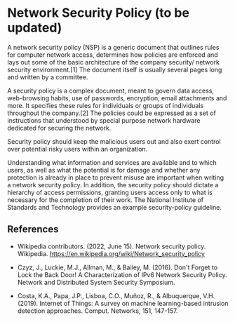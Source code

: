 # Network Security Policy (to be updated)

A network security policy (NSP) is a generic document that outlines rules for computer network access, determines how policies are enforced and lays out some of the basic architecture of the company security/ network security environment.[1] The document itself is usually several pages long and written by a committee.

A security policy is a complex document, meant to govern data access, web-browsing habits, use of passwords, encryption, email attachments and more. It specifies these rules for individuals or groups of individuals throughout the company.[2] The policies could be expressed as a set of instructions that understood by special purpose network hardware dedicated for securing the network.

Security policy should keep the malicious users out and also exert control over potential risky users within an organization.

Understanding what information and services are available and to which users, as well as what the potential is for damage and whether any protection is already in place to prevent misuse are important when writing a network security policy. In addition, the security policy should dictate a hierarchy of access permissions, granting users access only to what is necessary for the completion of their work. The National Institute of Standards and Technology provides an example security-policy guideline.


## References

* Wikipedia contributors. (2022, June 15). Network security policy. Wikipedia. https://en.wikipedia.org/wiki/Network_security_policy

* Czyz, J., Luckie, M.J., Allman, M., & Bailey, M. (2016). Don't Forget to Lock the Back Door! A Characterization of IPv6 Network Security Policy. Network and Distributed System Security Symposium.

* Costa, K.A., Papa, J.P., Lisboa, C.O., Muñoz, R., & Albuquerque, V.H. (2019). Internet of Things: A survey on machine learning-based intrusion detection approaches. Comput. Networks, 151, 147-157.